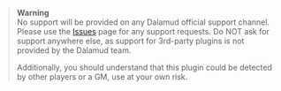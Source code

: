 > **Warning**  
> No support will be provided on any Dalamud official support channel. Please use the [Issues](https://github.com/NjalTheKnut/TravelTriggers/issues) page for any support requests. Do NOT ask for support anywhere else, as support for 3rd-party plugins is not provided by the Dalamud team. 
> 
> Additionally, you should understand that this plugin could be detected by other players or a GM, use at your own risk.
